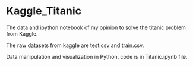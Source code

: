 # Kaggle_Titanic

The data and ipython notebook of my opinion to solve the titanic problem from Kaggle.

The raw datasets from kaggle are test.csv and train.csv.

Data manipulation and visualization in Python, code is in Titanic.ipynb file.
